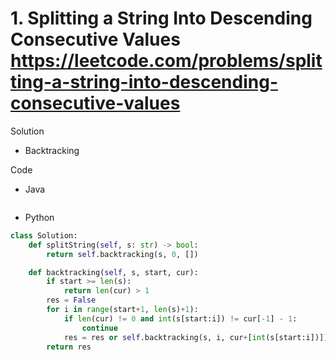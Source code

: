 # 1. Splitting a String Into Descending Consecutive Values https://leetcode.com/problems/splitting-a-string-into-descending-consecutive-values

Solution

- Backtracking

Code

- Java

```java

```

- Python

```python
class Solution:
    def splitString(self, s: str) -> bool:
        return self.backtracking(s, 0, [])

    def backtracking(self, s, start, cur):
        if start >= len(s):
            return len(cur) > 1
        res = False
        for i in range(start+1, len(s)+1):
            if len(cur) != 0 and int(s[start:i]) != cur[-1] - 1:
                continue
            res = res or self.backtracking(s, i, cur+[int(s[start:i])])
        return res
```
